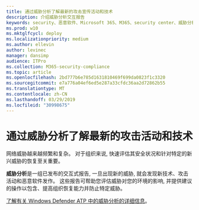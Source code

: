 ```yaml
---
title: 通过威胁分析了解最新的攻击宣传活动和技术
description: 介绍威胁分析交互报告
keywords: security、恶意软件、Microsoft 365、M365、security center、威胁分析、Windows Defender ATP、网络、安全状态、新威胁
ms.prod: w10
ms.mktglfcycl: deploy
ms.localizationpriority: medium
ms.author: ellevin
author: levinec
manager: dansimp
audience: ITPro
ms.collection: M365-security-compliance
ms.topic: article
ms.openlocfilehash: 2bd777b6e785d1631810469f699da0823f1c3320
ms.sourcegitcommit: e7a776a04ef6ed5e287a33cfdc36aa2d72862b55
ms.translationtype: MT
ms.contentlocale: zh-CN
ms.lasthandoff: 03/29/2019
ms.locfileid: "30998675"
---
```

# <a name="understand-the-latest-attack-campaigns-and-techniques-with-threat-analytics"></a>通过威胁分析了解最新的攻击活动和技术

网络威胁越来越频繁和复杂。 对于组织来说, 快速评估其安全状况和针对特定的新兴威胁的恢复至关重要。

**威胁分析**是一组已发布的交互式报告, 一旦出现新的威胁, 就会发现新技术、攻击活动和恶意软件发作。 这些报告可帮助您评估威胁对您的环境的影响, 并提供建议的操作以包含、提高组织恢复能力并防止特定威胁。

[了解有关 Windows Defender ATP 中的威胁分析的详细信息](https://docs.microsoft.com/en-us/windows/security/threat-protection/windows-defender-atp/threat-analytics)。  

